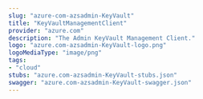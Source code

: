 ```yaml
---
slug: "azure-com-azsadmin-KeyVault"
title: "KeyVaultManagementClient"
provider: "azure.com"
description: "The Admin KeyVault Management Client."
logo: "azure.com-azsadmin-KeyVault-logo.png"
logoMediaType: "image/png"
tags:
- "cloud"
stubs: "azure.com-azsadmin-KeyVault-stubs.json"
swagger: "azure.com-azsadmin-KeyVault-swagger.json"
---
```

